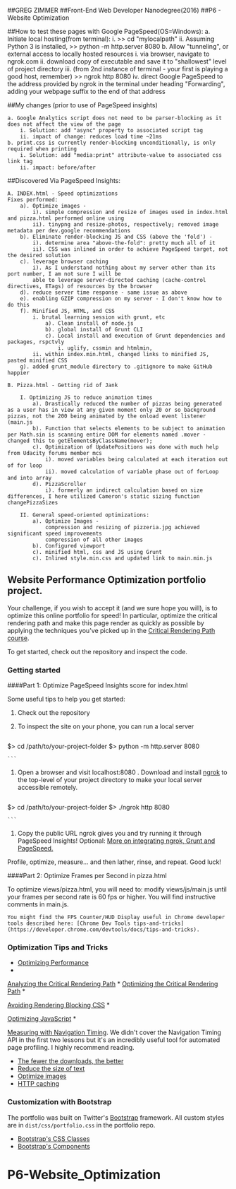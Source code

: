 ##GREG ZIMMER
##Front-End Web Developer Nanodegree(2016)
##P6 - Website Optimization

##How to test these pages with Google PageSpeed(OS=Windows):
	a. Initiate local hosting(from terminal):
		i. >> cd "mylocalpath"
		ii. Assuming Python 3 is installed, >> python -m http.server 8080
	b. Allow "tunneling", or external access to locally hosted resources 
		i. via browser, navigate to ngrok.com
		ii. download copy of executable and save it to "shallowest" level of project directory
		iii. (from 2nd instance of terminal - your first is playing a good host, remember) >> ngrok http 8080
		iv. direct Google PageSpeed to the address provided by ngrok in the terminal under heading "Forwarding",
			adding your webpage suffix to the end of that address

##My changes (prior to use of PageSpeed insights)

	a. Google Analytics script does not need to be parser-blocking as it does not affect the view of the page
		i. Solution: add "async" property to associated script tag
		ii. impact of change: reduces load time ~21ms
	b. print.css is currently render-blocking unconditionally, is only required when printing
		i. Solution: add "media:print" attribute-value to associated css link tag
		ii. impact: before/after
	
##Discovered Via PageSpeed Insights:

	A. INDEX.html - Speed optimizations
	Fixes performed:
		a). Optimize images - 
			i). simple compression and resize of images used in index.html and pizza.html performed online using 
			ii). tinypng and resize-photos, respectively; removed image metadata per dev.google recommendations
		b). Eliminate render-blocking JS and CSS (above the 'fold') -
			i). determine area "above-the-fold": pretty much all of it
			ii). CSS was inlined in order to achieve PageSpeed target, not the desired solution		
		c). leverage browser caching
			i). As I understand nothing about my server other than its port number, I am not sure I will be 
			able to leverage server-directed caching (cache-control directives, ETags) of resources by the browser 
		d). reduce server time response - same issue as above
		e). enabling GZIP compression on my server - I don't know how to do this
		f). Minified JS, HTML, and CSS
			i. brutal learning session with grunt, etc
				a). Clean install of node.js	
				b). global install of Grunt CLI
				c). Local install and execution of Grunt dependencies and packages, rspctvly
					i. uglify, cssmin and htmlmin,
			ii. within index.min.html, changed links to minified JS, pasted minified CSS			
		g). added grunt_module directory to .gitignore to make GitHub happier

	B. Pizza.html - Getting rid of Jank

		I. Optimizing JS to reduce animation times 
			a). Drastically reduced the number of pizzas being generated as a user has in view at any given moment only 20 or so background pizzas, not the 200 being animated by the onload event listener (main.js 
			b). Function that selects elements to be subject to animation per Math.sin is scanning entire DOM for elements named .mover - changed this to getElementsByClassName(mover);
			c). Optimization of UpdatePositions was done with much help from Udacity forums member mcs
				i). moved variables being calculated at each iteration out of for loop 
				ii). moved calculation of variable phase out of forLoop and into array
			d). PizzaScroller
				i). formerly an indirect calculation based on size differences, I here utilized Cameron's static sizing function changePizzaSizes

		II. General speed-oriented optimizations:
			a). Optimize Images - 
				compression and resizing of pizzeria.jpg achieved significant speed improvements
				compression of all other images 
			b). Configured viewport
			c). minified html, css and JS using Grunt 
			c). Inlined style.min.css and updated link to main.min.js
		

## Website Performance Optimization portfolio project. 

Your challenge, if you wish to accept it (and we sure hope you will), is to optimize this online portfolio for speed! In particular, optimize the critical rendering path and make this page render as quickly as possible by applying the techniques you've picked up in the [Critical Rendering Path course](https://www.udacity.com/course/ud884).

To get started, check out the repository and inspect the code.

### Getting started



####Part 1: Optimize PageSpeed Insights score for index.html

 Some useful tips to help you get started:

1. Check out the repository
1. To inspect the site on your phone, you can run a local server

  

	```bash
  $> cd /path/to/your-project-folder
  $> python -m http.server 8080
  
	```

1. Open a browser and visit localhost:8080
. Download and install [ngrok](https://ngrok.com/) to the top-level of your project directory to make your local server accessible remotely.

  
	``` bash
  $> cd /path/to/your-project-folder
  $> ./ngrok http 8080
  
	```

1. Copy the public URL ngrok gives you and try running it through PageSpeed Insights! Optional: [More on integrating ngrok, Grunt and PageSpeed.](http://www.jamescryer.com/2014/06/12/grunt-pagespeed-and-ngrok-locally-testing/)

Profile, optimize, measure... and then lather, rinse, and repeat. Good luck!



####Part 2: Optimize Frames per Second in pizza.html

To optimize views/pizza.html, you will need to: 
	modify views/js/main.js until your frames per second rate is 60 fps or higher. You will find instructive comments in main.js. 


	You might find the FPS Counter/HUD Display useful in Chrome developer tools described here: [Chrome Dev Tools tips-and-tricks](https://developer.chrome.com/devtools/docs/tips-and-tricks).



### Optimization Tips and Tricks
* [Optimizing Performance](https://developers.google.com/web/fundamentals/performance/ "web performance")
* 
[Analyzing the Critical Rendering Path](https://developers.google.com/web/fundamentals/performance/critical-rendering-path/analyzing-crp.html "analyzing crp")
* 
[Optimizing the Critical Rendering Path](https://developers.google.com/web/fundamentals/performance/critical-rendering-path/optimizing-critical-rendering-path.html "optimize the crp!")
* 

[Avoiding Rendering Blocking CSS](https://developers.google.com/web/fundamentals/performance/critical-rendering-path/render-blocking-css.html "render blocking css")
* 

[Optimizing JavaScript](https://developers.google.com/web/fundamentals/performance/critical-rendering-path/adding-interactivity-with-javascript.html "javascript")
* 

[Measuring with Navigation Timing](https://developers.google.com/web/fundamentals/performance/critical-rendering-path/measure-crp.html "nav timing api"). We didn't cover the Navigation Timing API in the first two lessons but it's an incredibly useful tool for automated page profiling. I highly recommend reading.
* <a href="https://developers.google.com/web/fundamentals/performance/optimizing-content-efficiency/eliminate-downloads.html">The fewer the downloads, the better</a>
* <a href="https://developers.google.com/web/fundamentals/performance/optimizing-content-efficiency/optimize-encoding-and-transfer.html">Reduce the size of text</a>
* <a href="https://developers.google.com/web/fundamentals/performance/optimizing-content-efficiency/image-optimization.html">Optimize images</a>
* <a href="https://developers.google.com/web/fundamentals/performance/optimizing-content-efficiency/http-caching.html">HTTP caching</a>

### Customization with Bootstrap
The portfolio was built on Twitter's <a href="http://getbootstrap.com/">Bootstrap</a> framework. All custom styles are in `dist/css/portfolio.css` in the portfolio repo.

* <a href="http://getbootstrap.com/css/">Bootstrap's CSS Classes</a>
* <a href="http://getbootstrap.com/components/">Bootstrap's Components</a>
# P6-Website_Optimization
